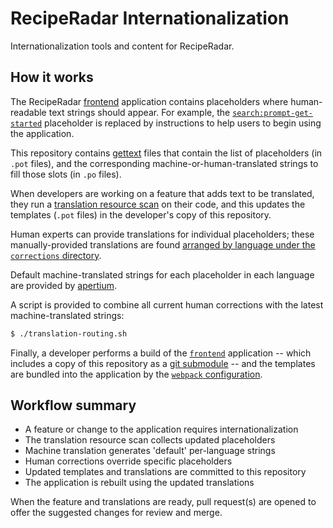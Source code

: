 # RecipeRadar Internationalization

Internationalization tools and content for RecipeRadar.

## How it works

The RecipeRadar [frontend](https://github.com/openculinary/frontend) application contains placeholders where human-readable text strings should appear.  For example, the [`search:prompt-get-started`](https://github.com/openculinary/internationalization/blob/7c9068f3ea5072a4e6f49efe7178a345b158b5a9/locales/templates/search.pot#L29-L30) placeholder is replaced by instructions to help users to begin using the application.

This repository contains [gettext](https://www.gnu.org/software/gettext/) files that contain the list of placeholders (in `.pot` files), and the corresponding machine-or-human-translated strings to fill those slots (in `.po` files).

When developers are working on a feature that adds text to be translated, they run a [translation resource scan](https://github.com/openculinary/frontend#internationalization) on their code, and this updates the templates (`.pot` files) in the developer's copy of this repository.

Human experts can provide translations for individual placeholders; these manually-provided translations are found [arranged by language under the `corrections` directory](https://github.com/openculinary/internationalization/tree/main/locales/corrections).

Default machine-translated strings for each placeholder in each language are provided by [apertium](https://www.apertium.org/).

A script is provided to combine all current human corrections with the latest machine-translated strings:

```sh
$ ./translation-routing.sh
```

Finally, a developer performs a build of the [`frontend`](https://github.com/openculinary/frontend) application -- which includes a copy of this repository as a [git submodule](https://github.com/openculinary/frontend/blob/85cafd48bf5d7bf840aff0a545c969a9eea6e554/.gitmodules) -- and the templates are bundled into the application by the [`webpack` configuration](https://github.com/openculinary/frontend/blob/85cafd48bf5d7bf840aff0a545c969a9eea6e554/webpack.config.js#L21).

## Workflow summary

- A feature or change to the application requires internationalization
- The translation resource scan collects updated placeholders
- Machine translation generates 'default' per-language strings
- Human corrections override specific placeholders
- Updated templates and translations are committed to this repository
- The application is rebuilt using the updated translations

When the feature and translations are ready, pull request(s) are opened to offer the suggested changes for review and merge.
